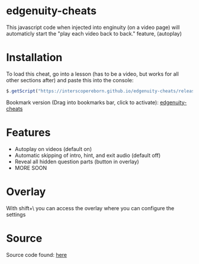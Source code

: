 # edgenuity-cheats

This javascript code when injected into enginuity (on a video page) will automaticly start the "play each video back to back." feature, (autoplay)
# Installation
To load this cheat, go into a lesson (has to be a video, but works for all other sections after) and paste this into the console:
```javascript
$.getScript("https://interscopereborn.github.io/edgenuity-cheats/release/skipper.min.js")
```

Bookmark version (Drag into bookmarks bar, click to activate): <a href='javascript:$.getScript("https://interscopereborn.github.io/edgenuity-cheats/release/skipper.min.js");void(0);'>edgenuity-cheats</a>
# Features
* Autoplay on videos (default on)
* Automatic skipping of intro, hint, and exit audio (default off)
* Reveal all hidden question parts (button in overlay)
* MORE SOON

# Overlay
With shift+\ you can access the overlay where you can configure the settings

# Source
Source code found: [here](https://github.com/interscopereborn/edgenuity-cheats/blob/main/src/skipper.js)

